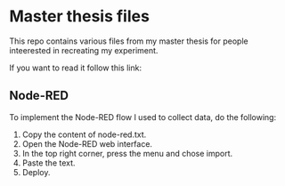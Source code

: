 # Master thesis files
This repo contains various files from my master thesis for people inteerested in recreating my experiment. 

If you want to read it follow this link: <LINK TO MASTERTHESIS.pdf>

## Node-RED

To implement the Node-RED flow I used to collect data, do the following: 
1. Copy the content of node-red.txt.
2. Open the Node-RED web interface.
3. In the top right corner, press the menu and chose import.
4. Paste the text.
5. Deploy. 
